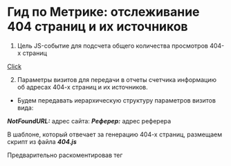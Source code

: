 # Гид по Метрике: отслеживание 404 страниц и их источников

1) Цель JS-событие для подсчета общего количества просмотров 404-х страниц

[Click](image/one.png)

2) Параметры визитов для передачи в отчеты счетчика информацию об адресах 404-х страниц и их источников.

* Будем передавать иерархическую структуру параметров визитов вида: 

___NotFoundURL:___ адрес сайта: ___Реферер:___ адрес реферера

В шаблоне, который отвечает за генерацию 404-х страниц, размещаем скрипт из файла ***404.js***

Предварительно раскоментировав тег <script> убрав //


После этого, при посещении 404-й страницы, в Метрику будет уходить информация об адресах таких страниц и их источниках. Проверить корректность передачи данных можно с помощью параметра _ym_debug=1, посетив 404-ю страницу. Данные отобразятся в консоли браузера:

[Click](image/two.png)

## Где смотреть статистику?

Общее количество посещений 404-х страниц можно посмотреть в отчете конверсии по цели «Посещение 404 страниц»:

[Click](image/three.png)

Адреса 404-х страниц и их рефереров можно смотреть в отчете «Параметры визитов»: 

[Click](image/four.png)

Аналогичным образом можно отслеживать 404 страницы без создания цели. В таком случае информация о посещении страниц будет собираться только в параметрах визитов.